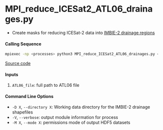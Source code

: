 MPI_reduce_ICESat2_ATL06_drainages.py
=====================================

- Create masks for reducing ICESat-2 data into [IMBIE-2 drainage regions](http://imbie.org/imbie-2016/drainage-basins/)  

#### Calling Sequence
```bash
mpiexec -np <processes> python3 MPI_reduce_ICESat2_ATL06_drainages.py <path_to_ATL06_file>
```
[Source code](https://github.com/tsutterley/read-ICESat-2/blob/main/scripts/MPI_reduce_ICESat2_ATL06_drainages.py)  

#### Inputs
1. `ATL06_file`: full path to ATL06 file  

#### Command Line Options
- `-D X`, `--directory X`: Working data directory for the IMBIE-2 drainage shapefiles
- `-V`, `--verbose`: output module information for process  
- `-M X`, `--mode X`: permissions mode of output HDF5 datasets  
